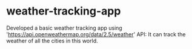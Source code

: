 # weather-tracking-app
Developed a basic weather tracking app using 'https://api.openweathermap.org/data/2.5/weather' API: It can track the weather of all the cities in this world.
